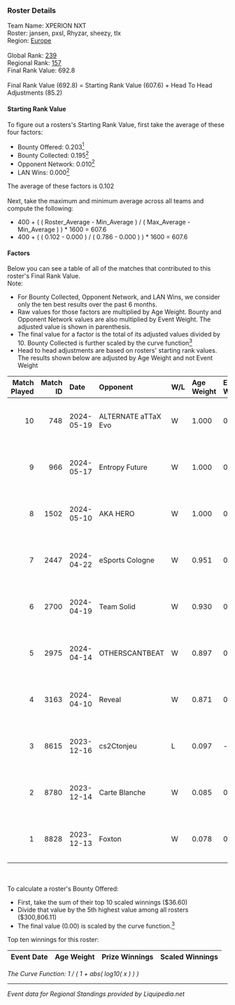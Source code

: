 ### Roster Details<br />
Team Name: XPERION NXT<br />
Roster: jansen, pxsl, Rhyzar, sheezy, tlx<br />
Region: [Europe]( ../standings_europe.md)<br />
<br />
Global Rank: [239](../standings_global.md)<br />
Regional Rank: [157]( ../standings_europe.md)<br />
Final Rank Value:  692.8<br />
<br />
Final Rank Value (692.8) = Starting Rank Value (607.6) + Head To Head Adjustments (85.2)<br />

#### Starting Rank Value<br />
To figure out a rosters's Starting Rank Value, first take the average of these four factors:<br />
- Bounty Offered: 0.203[<sup>1</sup>](#table2)
- Bounty Collected: 0.195[<sup>2</sup>](#table1)
- Opponent Network: 0.010[<sup>2</sup>](#table1)
- LAN Wins: 0.000[<sup>2</sup>](#table1)

The average of these factors is 0.102<br />
<br />
Next, take the maximum and minimum average across all teams and compute the following:<br />
- 400 + ( ( Roster_Average - Min_Average ) / ( Max_Average - Min_Average ) ) * 1600 = 607.6
- 400 + ( ( 0.102 - 0.000 ) / ( 0.786 - 0.000 ) ) * 1600 = 607.6


#### Factors<br />
Below you can see a table of all of the matches that contributed to this roster's Final Rank Value.<br />
Note:<br />

- For Bounty Collected, Opponent Network, and LAN Wins, we consider only the ten best results over the past 6 months.
- Raw values for those factors are multiplied by Age Weight. Bounty and Opponent Network values are also multiplied by Event Weight. The adjusted value is shown in parenthesis.
- The final value for a factor is the total of its adjusted values divided by 10. Bounty Collected is further scaled by the curve function[<sup>3</sup>](#curveFunction)
- Head to head adjustments are based on rosters' starting rank values. The results shown below are adjusted by Age Weight and not Event Weight
<span id="table1"></span><br />


| Match Played | Match ID | Date       | Opponent            | W/L | Age Weight | Event Weight | Bounty Collected | Opponent Network | LAN Wins  | H2H Adj. | Roster                            |
| -: | -: | :- | :- | :- | :- | :- | :- | :- | :- | -: | :- |
|           10 |      748 | 2024-05-19 | ALTERNATE aTTaX Evo | W   | 1.000      | 0.143        | 0.002 (0.000)    | 0.239 (0.034)    | 0 (0.000) |    15.31 | jansen, pxsl, Rhyzar, sheezy, tlx |
|            9 |      966 | 2024-05-17 | Entropy Future      | W   | 1.000      | 0.143        | 0.000 (0.000)    | 0.028 (0.004)    | 0 (0.000) |    10.20 | jansen, pxsl, Rhyzar, sheezy, tlx |
|            8 |     1502 | 2024-05-10 | AKA HERO            | W   | 1.000      | 0.143        | 0.001 (0.000)    | 0.100 (0.014)    | 0 (0.000) |    14.06 | jansen, pxsl, Rhyzar, sheezy, tlx |
|            7 |     2447 | 2024-04-22 | eSports Cologne     | W   | 0.951      | 0.143        | 0.000 (0.000)    | 0.101 (0.014)    | 0 (0.000) |     9.69 | jansen, pxsl, Rhyzar, sheezy, tlx |
|            6 |     2700 | 2024-04-19 | Team Solid          | W   | 0.930      | 0.143        | 0.002 (0.000)    | 0.091 (0.012)    | 0 (0.000) |    13.02 | jansen, pxsl, Rhyzar, sheezy, tlx |
|            5 |     2975 | 2024-04-14 | OTHERSCANTBEAT      | W   | 0.897      | 0.143        | 0.000 (0.000)    | 0.106 (0.014)    | 0 (0.000) |     9.79 | jansen, pxsl, Rhyzar, sheezy, tlx |
|            4 |     3163 | 2024-04-10 | Reveal              | W   | 0.871      | 0.143        | 0.000 (0.000)    | 0.055 (0.007)    | 0 (0.000) |    12.87 | jansen, pxsl, Rhyzar, sheezy, tlx |
|            3 |     8615 | 2023-12-16 | cs2Ctonjeu          | L   | 0.097      | -            | -                | -                | -         |    -1.55 | Jansen, pxsl, Rhyzar, sheezy, tlx |
|            2 |     8780 | 2023-12-14 | Carte Blanche       | W   | 0.085      | 0.284        | 0.000 (0.000)    | 0.002 (0.000)    | 0 (0.000) |     1.22 | Jansen, pxsl, Rhyzar, sheezy, tlx |
|            1 |     8828 | 2023-12-13 | Foxton              | W   | 0.078      | 0.284        | 0.000 (0.000)    | 0.000 (0.000)    | 0 (0.000) |     0.58 | Jansen, pxsl, Rhyzar, sheezy, tlx |

<br />
<span id="table2"></span><br />
To calculate a roster's Bounty Offered:<br />

- First, take the sum of their top 10 scaled winnings ($36.60)
- Divide that value by the 5th highest value among all rosters ($300,806.11)
- The final value (0.00) is scaled by the curve function.[<sup>3</sup>](#curveFunction)

Top ten winnings for this roster:<br />

| Event Date | Age Weight | Prize Winnings | Scaled Winnings |
| :- | -: | :- | :- |


<span id="curveFunction"></span>_The Curve Function: 1 / ( 1 + abs( log10( x ) ) )_<br />

---
_Event data for Regional Standings provided by Liquipedia.net_<br />
